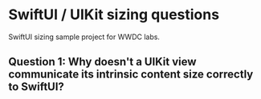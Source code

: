 # SwiftUI / UIKit sizing questions

SwiftUI sizing sample project for WWDC labs.

## Question 1: Why doesn't a UIKit view communicate its intrinsic content size correctly to SwiftUI?
